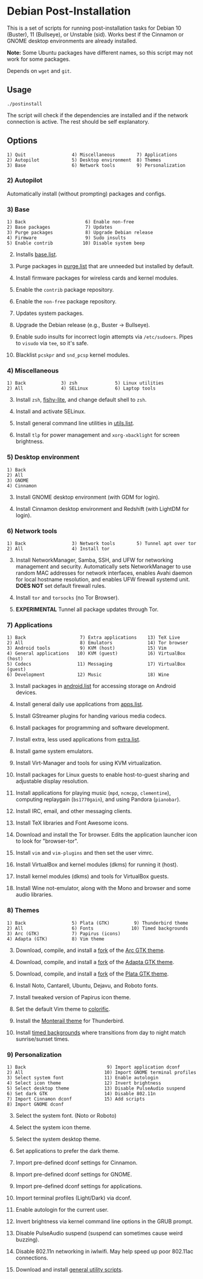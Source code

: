 # Debian Post-Installation

This is a set of scripts for running post-installation tasks for Debian 10
(Buster), 11 (Bullseye), or Unstable (sid). Works best if the Cinnamon or GNOME
desktop environments are already installed.

**Note:** Some Ubuntu packages have different names, so this script may not
work for some packages.

Depends on `wget` and `git`.

## Usage
```
./postinstall
```

The script will check if the dependencies are installed and if the network
connection is active. The rest should be self explanatory.


## Options
```
1) Quit                 4) Miscellaneous        7) Applications
2) Autopilot            5) Desktop environment  8) Themes
3) Base                 6) Network tools        9) Personalization
```

### 2) Autopilot

Automatically install (without prompting) packages and configs.

### 3) Base
```
1) Back                      6) Enable non-free
2) Base packages             7) Updates
3) Purge packages            8) Upgrade Debian release
4) Firmware                  9) Sudo insults
5) Enable contrib           10) Disable system beep
```

2) Installs [base.list](packages/base.list).

3) Purge packages in [purge.list](packages/purge.list) that are unneeded but
   installed by default.

4) Install firmware packages for wireless cards and kernel modules.

5) Enable the `contrib` package repository.

6) Enable the `non-free` package repository.

7) Updates system packages.

8) Upgrade the Debian release (e.g., Buster -> Bullseye).

9) Enable sudo insults for incorrect login attempts via `/etc/sudoers`. Pipes
   to `visudo` via `tee`, so it's safe.

10) Blacklist `pcskpr` and `snd_pcsp` kernel modules.

### 4) Miscellaneous
```
1) Back             3) zsh              5) Linux utilities
2) All              4) SELinux          6) Laptop tools
```

3) Install `zsh`, [fishy-lite](https://github.com/sudorook/fishy-lite), and
   change default shell to `zsh`.

4) Install and activate SELinux.

5) Install general command line utilities in [utils.list](packages/utils.list).

6) Install `tlp` for power management and `xorg-xbacklight` for screen
   brightness.

### 5) Desktop environment
```
1) Back
2) All
3) GNOME
4) Cinnamon
```

3) Install GNOME desktop environment (with GDM for login).

4) Install Cinnamon desktop environment and Redshift (with LightDM for login).

### 6) Network tools
```
1) Back                 3) Network tools        5) Tunnel apt over tor
2) All                  4) Install tor
```

3) Install NetworkManager, Samba, SSH, and UFW for networking management and
   security. Automatically sets NetworkManager to use random MAC addresses for
   network interfaces, enables Avahi daemon for local hostname resolution, and
   enables UFW firewall systemd unit. **DOES NOT** set default firewall rules.

4) Install `tor` and `torsocks` (no Tor Browser).

5) **EXPERIMENTAL** Tunnel all package updates through Tor.

### 7) Applications
```
1) Back                    7) Extra applications    13) TeX Live
2) All                     8) Emulators             14) Tor browser
3) Android tools           9) KVM (host)            15) Vim
4) General applications   10) KVM (guest)           16) VirtualBox (host)
5) Codecs                 11) Messaging             17) VirtualBox (guest)
6) Development            12) Music                 18) Wine
```

3) Install packages in [android.list](packages/android.list) for accessing
   storage on Android devices.

4) Install general daily use applications from [apps.list](packages/apps.list).

5) Install GStreamer plugins for handing various media codecs.

6) Install packages for programming and software development.

7) Install extra, less used applications from [extra.list](packages/extra.list).

8) Install game system emulators.

9) Install Virt-Manager and tools for using KVM virtualization.

10) Install packages for Linux guests to enable host-to-guest sharing and
    adjustable display resolution.

11) Install applications for playing music (`mpd`, `ncmcpp`, `clementine`),
    computing replaygain (`bs1770gain`), and using Pandora (`pianobar`).

12) Install IRC, email, and other messaging clients.

13) Install TeX libraries and Font Awesome icons.

14) Download and install the Tor browser. Edits the application launcher icon
    to look for "browser-tor".

15) Install `vim` and `vim-plugins` and then set the user vimrc.

16) Install VirtualBox and kernel modules (dkms) for running it (host).

17) Install kernel modules (dkms) and tools for VirtualBox guests.

18) Install Wine not-emulator, along with the Mono and browser and some audio
    libraries.

### 8) Themes
```
1) Back                 5) Plata (GTK)         9) Thunderbird theme
2) All                  6) Fonts              10) Timed backgrounds
3) Arc (GTK)            7) Papirus (icons)
4) Adapta (GTK)         8) Vim theme
```

3) Download, compile, and install a [fork](https://github.com/sudorook/arc-theme)
   of the [Arc GTK theme](https://github.com/horst3180/arc-theme).

4) Download, compile, and install a [fork](https://github.com/sudorook/adapta-gtk-theme)
   of the [Adapta GTK theme](https://github.com/adapta-project/adapta-gtk-theme).

5) Download, compile, and install a [fork](https://gitlab.com/sudorook/plata-theme)
   of the [Plata GTK theme](https://gitlab.com/tista500/plata-theme).

6) Install Noto, Cantarell, Ubuntu, Dejavu, and Roboto fonts.

7) Install tweaked version of Papirus icon theme.

8) Set the default Vim theme to [colorific](https://github.com/sudorook/colorific.vim).

9) Install the [Monterail theme](https://github.com/spymastermatt/thunderbird-monterail)
   for Thunderbird.

10) Install [timed backgrounds](https://github.com/sudorook/timed-backgrounds)
    where transitions from day to night match sunrise/sunset times.

### 9) Personalization
```
1) Back                              9) Import application dconf
2) All                              10) Import GNOME terminal profiles
3) Select system font               11) Enable autologin
4) Select icon theme                12) Invert brightness
5) Select desktop theme             13) Disable PulseAudio suspend
6) Set dark GTK                     14) Disable 802.11n
7) Import Cinnamon dconf            15) Add scripts
8) Import GNOME dconf
```

3) Select the system font. (Noto or Roboto)

4) Select the system icon theme.

5) Select the system desktop theme.

6) Set applications to prefer the dark theme.

7) Import pre-defined dconf settings for Cinnamon.

8) Import pre-defined dconf settings for GNOME.

9) Import pre-defined dconf settings for applications.

10) Import terminal profiles (Light/Dark) via dconf.

11) Enable autologin for the current user.

12) Invert brightness via kernel command line options in the GRUB prompt.

13) Disable PulseAudio suspend (suspend can sometimes cause weird buzzing).

14) Disable 802.11n networking in iwlwifi. May help speed up poor 802.11ac
    connections.

15) Download and install [general utility scripts](https://github.com/sudorook/misc-scripts).
